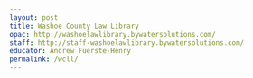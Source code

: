 ```yaml
---
layout: post
title: Washoe County Law Library
opac: http://washoelawlibrary.bywatersolutions.com/
staff: http://staff-washoelawlibrary.bywatersolutions.com/
educator: Andrew Fuerste-Henry
permalink: /wcll/
---
```

